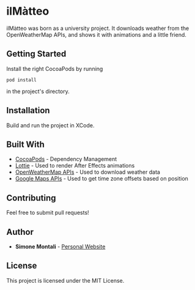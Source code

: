 # ilMàtteo
ilMàtteo was born as a university project. It downloads weather from the OpenWeatherMap APIs, and shows it with animations and a little friend.
## Getting Started
Install the right CocoaPods by running
```
pod install
```
in the project's directory.

## Installation
Build and run the project in XCode.

## Built With

* [CocoaPods](https://cocoapods.org/) - Dependency Management
* [Lottie](https://github.com/airbnb/lottie-ios) - Used to render After Effects animations
* [OpenWeatherMap APIs](https://openweathermap.org/) - Used to download weather data
* [Google Maps APIs](https://cloud.google.com/maps-platform/) - Used to get time zone offsets based on position




## Contributing

Feel free to submit pull requests!

## Author

* **Simone Montali** - [Personal Website](https://www.simonemontali.com/)


## License

This project is licensed under the MIT License.
